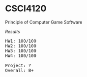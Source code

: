 # CSCI4120
Principle of Computer Game Software 

*Results*
<pre>
HW1: 100/100
HW2: 100/100
HW3: 100/100
HW4: 100/100

Project: ?
Overall: B+
</pre>